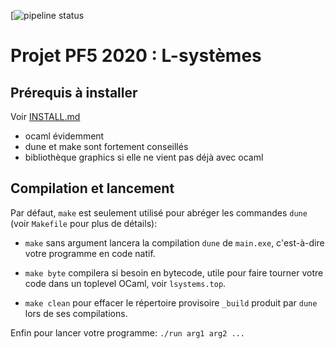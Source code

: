 [![pipeline status](!https://gaufre.informatique.univ-paris-diderot.fr/EmileRolley/tsh/badges/master/pipeline.svg)


# Projet PF5 2020 : L-systèmes

## Prérequis à installer

Voir [INSTALL.md](../INSTALL.md)

  - ocaml évidemment
  - dune et make sont fortement conseillés
  - bibliothèque graphics si elle ne vient pas déjà avec ocaml

## Compilation et lancement

Par défaut, `make` est seulement utilisé pour abréger les commandes `dune` (voir `Makefile` pour plus de détails):

  - `make` sans argument lancera la compilation `dune` de `main.exe`,
    c'est-à-dire votre programme en code natif.

  - `make byte` compilera si besoin en bytecode, utile pour faire
    tourner votre code dans un toplevel OCaml, voir `lsystems.top`.

  - `make clean` pour effacer le répertoire provisoire `_build` 
    produit par `dune` lors de ses compilations.

Enfin pour lancer votre programme: `./run arg1 arg2 ...`

